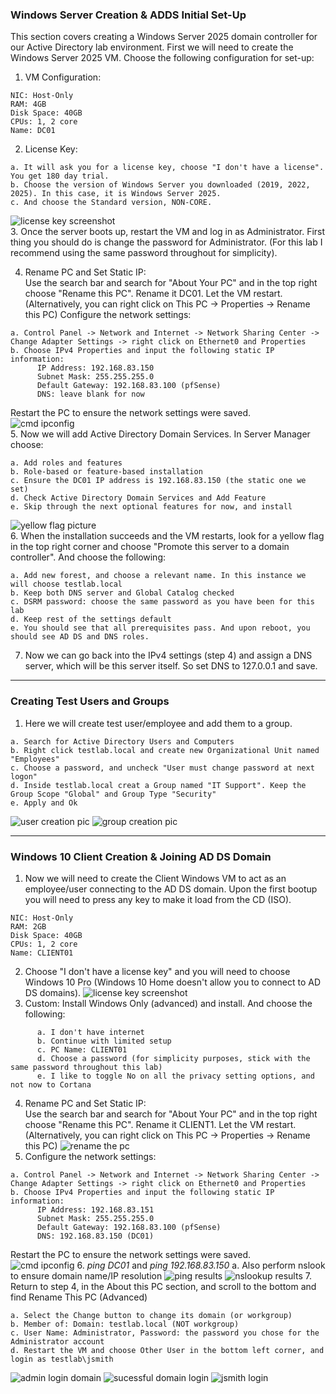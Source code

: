 ### Windows Server Creation & ADDS Initial Set-Up
This section covers creating a Windows Server 2025 domain controller for our Active Directory lab environment.
First we will need to create the Windows Server 2025 VM. Choose the following configuration for set-up:
1. VM Configuration:
```
NIC: Host-Only
RAM: 4GB
Disk Space: 40GB
CPUs: 1, 2 core
Name: DC01
```
2. License Key:  
```
a. It will ask you for a license key, choose "I don't have a license". You get 180 day trial.  
b. Choose the version of Windows Server you downloaded (2019, 2022, 2025). In this case, it is Windows Server 2025.  
c. And choose the Standard version, NON-CORE.
```
![license key screenshot](https://github.com/nickbruggen90/LabsVol8021Q/blob/main/Project%201.1%3A%20Active%20Directory%20and%20Windows%2010%20Integration/Images/Screenshot%202025-06-10%20140539.png)  
3. Once the server boots up, restart the VM and log in as Administrator. First thing you should do is change the password for Administrator. (For this lab I recommend using the same password throughout for simplicity).  


4. Rename PC and Set Static IP:  
Use the search bar and search for "About Your PC" and in the top right choose "Rename this PC". Rename it DC01. Let the VM restart.
(Alternatively, you can right click on This PC -> Properties -> Rename this PC)
Configure the network settings:  
```
a. Control Panel -> Network and Internet -> Network Sharing Center -> Change Adapter Settings -> right click on Ethernet0 and Properties  
b. Choose IPv4 Properties and input the following static IP information:
      IP Address: 192.168.83.150
      Subnet Mask: 255.255.255.0
      Default Gateway: 192.168.83.100 (pfSense)
      DNS: leave blank for now
```
Restart the PC to ensure the network settings were saved.  
![cmd ipconfig](https://github.com/nickbruggen90/LabsVol8021Q/blob/main/Project%201.1%3A%20Active%20Directory%20and%20Windows%2010%20Integration/Images/Screenshot%202025-06-10%20144719.png)  
5. Now we will add Active Directory Domain Services. In Server Manager choose:
```
a. Add roles and features
b. Role-based or feature-based installation
c. Ensure the DC01 IP address is 192.168.83.150 (the static one we set)
d. Check Active Directory Domain Services and Add Feature
e. Skip through the next optional features for now, and install
```
![yellow flag picture](https://github.com/nickbruggen90/LabsVol8021Q/blob/main/Project%201.1%3A%20Active%20Directory%20and%20Windows%2010%20Integration/Images/Screenshot%202025-06-10%20151452.png)  
6. When the installation succeeds and the VM restarts, look for a yellow flag in the top right corner and choose "Promote this server to a domain controller". And choose the following:
```
a. Add new forest, and choose a relevant name. In this instance we will choose testlab.local
b. Keep both DNS server and Global Catalog checked
c. DSRM password: choose the same password as you have been for this lab
d. Keep rest of the settings default
e. You should see that all prerequisites pass. And upon reboot, you should see AD DS and DNS roles.
```
7. Now we can go back into the IPv4 settings (step 4) and assign a DNS server, which will be this server itself. So set DNS to 127.0.0.1 and save.

---

### Creating Test Users and Groups
1. Here we will create  test user/employee and add them to a group.
```
a. Search for Active Directory Users and Computers
b. Right click testlab.local and create new Organizational Unit named "Employees"
c. Choose a password, and uncheck "User must change password at next logon"
d. Inside testlab.local creat a Group named "IT Support". Keep the Group Scope "Global" and Group Type "Security"
e. Apply and Ok
```
![user creation pic](https://github.com/nickbruggen90/LabsVol8021Q/blob/main/Project%201.1%3A%20Active%20Directory%20and%20Windows%2010%20Integration/Images/Screenshot%202025-06-10%20161150.png)
![group creation pic](https://github.com/nickbruggen90/LabsVol8021Q/blob/main/Project%201.1%3A%20Active%20Directory%20and%20Windows%2010%20Integration/Images/Screenshot%202025-06-10%20161543.png)

---

### Windows 10 Client Creation & Joining AD DS Domain
1. Now we will need to create the Client Windows VM to act as an employee/user connecting to the AD DS domain.
Upon the first bootup you will need to press any key to make it load from the CD (ISO).
```
NIC: Host-Only
RAM: 2GB
Disk Space: 40GB
CPUs: 1, 2 core
Name: CLIENT01
```
2. Choose "I don't have a license key" and you will need to choose Windows 10 Pro (Windows 10 Home doesn't allow you to connect to AD DS domains).
![license key screenshot](https://github.com/nickbruggen90/LabsVol8021Q/blob/main/Project%201.1%3A%20Active%20Directory%20and%20Windows%2010%20Integration/Images/Screenshot%202025-06-10%20183710.png)
3. Custom: Install Windows Only (advanced) and install. And choose the following:
```
      a. I don't have internet  
      b. Continue with limited setup  
      c. PC Name: CLIENT01  
      d. Choose a password (for simplicity purposes, stick with the same password throughout this lab)  
      e. I like to toggle No on all the privacy setting options, and not now to Cortana
```
4. Rename PC and Set Static IP:  
Use the search bar and search for "About Your PC" and in the top right choose "Rename this PC". Rename it CLIENT1. Let the VM restart.
(Alternatively, you can right click on This PC -> Properties -> Rename this PC)
![rename the pc](https://github.com/nickbruggen90/LabsVol8021Q/blob/main/Project%201.1%3A%20Active%20Directory%20and%20Windows%2010%20Integration/Images/Screenshot%202025-06-10%20192952.png)
5. Configure the network settings:  
```
a. Control Panel -> Network and Internet -> Network Sharing Center -> Change Adapter Settings -> right click on Ethernet0 and Properties  
b. Choose IPv4 Properties and input the following static IP information:
      IP Address: 192.168.83.151
      Subnet Mask: 255.255.255.0
      Default Gateway: 192.168.83.100 (pfSense)
      DNS: 192.168.83.150 (DC01)
```
Restart the PC to ensure the network settings were saved.  
![cmd ipconfig](https://github.com/nickbruggen90/LabsVol8021Q/blob/main/Project%201.1%3A%20Active%20Directory%20and%20Windows%2010%20Integration/Images/Screenshot%202025-06-10%20190509.png)
6. *ping DC01* and *ping 192.168.83.150*
      a. Also perform nslook to ensure domain name/IP resolution
![ping results](https://github.com/nickbruggen90/LabsVol8021Q/blob/main/Project%201.1%3A%20Active%20Directory%20and%20Windows%2010%20Integration/Images/Screenshot%202025-06-10%20190638.png)
![nslookup results](https://github.com/nickbruggen90/LabsVol8021Q/blob/main/Project%201.1%3A%20Active%20Directory%20and%20Windows%2010%20Integration/Images/Screenshot%202025-06-10%20190708.png)
7. Return to step 4, in the About this PC section, and scroll to the bottom and find Rename This PC (Advanced)
```
a. Select the Change button to change its domain (or workgroup)
b. Member of: Domain: testlab.local (NOT workgroup)
c. User Name: Administrator, Password: the password you chose for the Administrator account
d. Restart the VM and choose Other User in the bottom left corner, and login as testlab\jsmith
```
![admin login domain](https://github.com/nickbruggen90/LabsVol8021Q/blob/main/Project%201.1%3A%20Active%20Directory%20and%20Windows%2010%20Integration/Images/Screenshot%202025-06-10%20191406.png)
![sucessful domain login](https://github.com/nickbruggen90/LabsVol8021Q/blob/main/Project%201.1%3A%20Active%20Directory%20and%20Windows%2010%20Integration/Images/Screenshot%202025-06-10%20191546.png)
![jsmith login](https://github.com/nickbruggen90/LabsVol8021Q/blob/main/Project%201.1%3A%20Active%20Directory%20and%20Windows%2010%20Integration/Images/Screenshot%202025-06-10%20191709.png)
